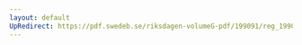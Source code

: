 ```yaml
---
layout: default
UpRedirect: https://pdf.swedeb.se/riksdagen-volumeG-pdf/199091/reg_199091/reg_199091_0880.pdf
---
```

